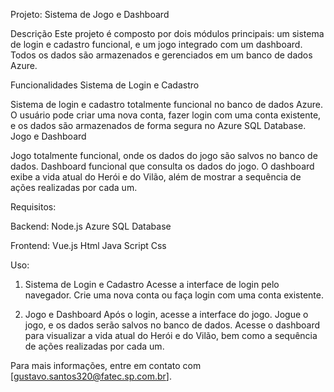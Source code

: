 Projeto: Sistema de Jogo e Dashboard

Descrição
Este projeto é composto por dois módulos principais: um sistema de login e cadastro funcional, e um jogo integrado com um dashboard. Todos os dados são armazenados e gerenciados em um banco de dados Azure.

Funcionalidades
Sistema de Login e Cadastro

Sistema de login e cadastro totalmente funcional no banco de dados Azure.
O usuário pode criar uma nova conta, fazer login com uma conta existente, e os dados são armazenados de forma segura no Azure SQL Database.
Jogo e Dashboard

Jogo totalmente funcional, onde os dados do jogo são salvos no banco de dados.
Dashboard funcional que consulta os dados do jogo.
O dashboard exibe a vida atual do Herói e do Vilão, além de mostrar a sequência de ações realizadas por cada um.

Requisitos:

Backend:
Node.js
Azure SQL Database

Frontend:
Vue.js
Html
Java Script
Css

Uso:

1. Sistema de Login e Cadastro
Acesse a interface de login pelo navegador.
Crie uma nova conta ou faça login com uma conta existente.

2. Jogo e Dashboard
Após o login, acesse a interface do jogo.
Jogue o jogo, e os dados serão salvos no banco de dados.
Acesse o dashboard para visualizar a vida atual do Herói e do Vilão, bem como a sequência de ações realizadas por cada um.

Para mais informações, entre em contato com [gustavo.santos320@fatec.sp.com.br].
